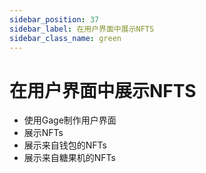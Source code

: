 ```yaml
---
sidebar_position: 37
sidebar_label: 在用户界面中展示NFTS
sidebar_class_name: green
---
```


# 在用户界面中展示NFTS

- 使用Gage制作用户界面
- 展示NFTs
- 展示来自钱包的NFTs
- 展示来自糖果机的NFTs
